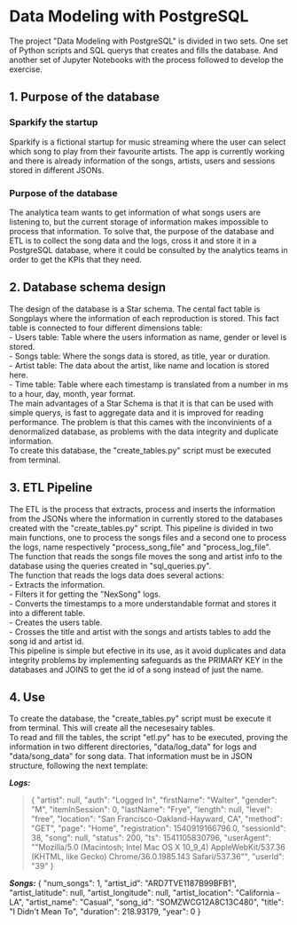 # Data Modeling with PostgreSQL

The project "Data Modeling with PostgreSQL" is divided in two sets. One set of Python scripts and SQL querys that creates and fills the database. And another set of Jupyter Notebooks with the process followed to develop the exercise.  

## 1. Purpose of the database

### Sparkify the startup

Sparkify is a fictional startup for music streaming where the user can select which song to play from their favourite artists. The app is currently working and there is already information of the songs, artists, users and sessions stored in different JSONs.  


### Purpose of the database

The analytica team wants to get information of what songs users are listening to, but the current storage of information makes impossible to process that information. To solve that, the purpose of the database and ETL is to collect the song data and the logs, cross it and store it in a PostgreSQL database, where it could be consulted by the analytics teams in order to get the KPIs that they need.  


## 2. Database schema design

The design of the database is a Star schema. The cental fact table is Songplays where the information of each reproduction is stored. This fact table is connected to four different dimensions table:  
        - Users table: Table where the users information as name, gender or level is stored.  
        - Songs table: Where the songs data is stored, as title, year or duration.  
        - Artist table: The data about the artist, like name and location is stored here.  
        - Time table: Table where each timestamp is translated from a number in ms to a hour, day, month, year format.  
The main advantages of a Star Schema is that it is that can be used with simple querys, is fast to aggregate data and it is improved for reading performance. The problem is that this cames with the inconvinients of a denormalized database, as problems with the data integrity and duplicate information.  
To create this database, the "create_tables.py" script must be executed from terminal.  


## 3. ETL Pipeline

The ETL is the process that extracts, process and inserts the information from the JSONs where the information in currently stored to the databases created with the "create_tables.py" script.  This pipeline is divided in two main functions, one to process the songs files and a second one to process the logs, name respectively "process_song_file" and "process_log_file".  
The function that reads the songs file moves the song and artist info to the database using the queries created in "sql_queries.py".  
The function that reads the logs data does several actions:  
    - Extracts the information.  
    - Filters it for getting the "NexSong" logs.  
    - Converts the timestamps to a more understandable format and stores it into a different table.  
    - Creates the users table.  
    - Crosses the title and artist with the songs and artists tables to add the song id and artist id.  
This pipeline is simple but efective in its use, as it avoid duplicates and data integrity problems by implementing safeguards as the PRIMARY KEY in the databases and JOINS to get the id of a song instead of just the name.  

## 4. Use
    
To create the database, the "create_tables.py" script must be execute it from terminal. This will create all the necesesairy tables.  
To read and fill the tables, the script "etl.py" has to be executed, proving the information in two different directories, "data/log_data" for logs and "data/song_data" for song data. That information must be in JSON structure, following the next template:  

***Logs:***
>    {
>        "artist": null,
>        "auth": "Logged In",
>        "firstName": "Walter",
>        "gender": "M",
>        "itemInSession": 0,
>        "lastName": "Frye",
>        "length": null,
>        "level": "free",
>        "location": "San Francisco-Oakland-Hayward, CA",
>        "method": "GET",
>        "page": "Home",
>        "registration": 1540919166796.0,
>        "sessionId": 38,
>        "song": null,
>        "status": 200,
>        "ts": 1541105830796,
>        "userAgent": "\"Mozilla\/5.0 (Macintosh; Intel Mac OS X 10_9_4) AppleWebKit\/537.36 (KHTML, like Gecko) Chrome\/36.0.1985.143 Safari\/537.36\"",
>        "userId": "39"
>    }

***Songs:***
    {
        "num_songs": 1,
        "artist_id": "ARD7TVE1187B99BFB1",
        "artist_latitude": null,
        "artist_longitude": null,
        "artist_location": "California - LA",
        "artist_name": "Casual",
        "song_id": "SOMZWCG12A8C13C480",
        "title": "I Didn't Mean To",
        "duration": 218.93179,
        "year": 0
    }
